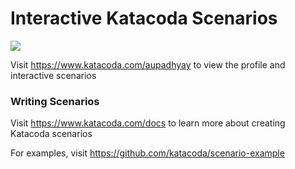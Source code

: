 # Interactive Katacoda Scenarios

[![](http://shields.katacoda.com/katacoda/aupadhyay/count.svg)](https://www.katacoda.com/aupadhyay "Get your profile on Katacoda.com")

Visit https://www.katacoda.com/aupadhyay to view the profile and interactive scenarios

### Writing Scenarios
Visit https://www.katacoda.com/docs to learn more about creating Katacoda scenarios

For examples, visit https://github.com/katacoda/scenario-example
